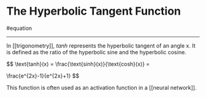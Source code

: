 # The Hyperbolic Tangent Function
#equation 

---
In [[trigonometry]], *tanh* represents the hyperbolic tangent of an angle x. It is defined as the ratio of the hyperbolic sine and the hyperbolic cosine.

$$
\text{tanh}(x) = \frac{\text{sinh}(x)}{\text{cosh}(x)} = 

\frac{e^{2x}-1}{e^{2x}+1}
$$

This function is often used as an activation function in a [[neural network]]. 